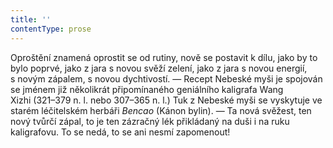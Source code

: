 ```yaml
---
title: ''
contentType: prose
---
```


Oproštění znamená oprostit se od rutiny, nově se postavit k dílu, jako by to bylo poprvé, jako z jara s novou svěží zelení, jako z jara s novou energií, s novým zápalem, s novou dychtivostí. — Recept Nebeské myši je spojován se jménem již několikrát připomínaného geniálního kaligrafa Wang Xizhi (321–379 n. l. nebo 307–365 n. l.) Tuk z Nebeské myši se vyskytuje ve starém léčitelském herbáři _Bencao_ (Kánon bylin). — Ta nová svěžest, ten nový tvůrčí zápal, to je ten zázračný lék přikládaný na duši i na ruku kaligrafovu. To se nedá, to se ani nesmí zapomenout!
